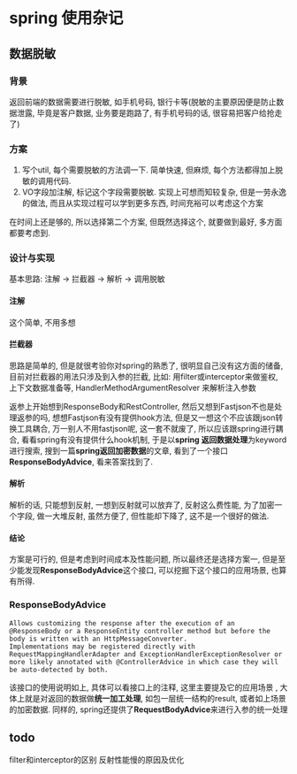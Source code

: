 # spring 使用杂记

## 数据脱敏

### 背景

返回前端的数据需要进行脱敏, 如手机号码, 银行卡等(脱敏的主要原因便是防止数据泄露, 毕竟是客户数据, 业务要是跑路了, 有手机号码的话, 很容易把客户给抢走了)

### 方案

1.  写个util, 每个需要脱敏的方法调一下. 简单快速, 但麻烦, 每个方法都得加上脱敏的调用代码.
2. VO字段加注解, 标记这个字段需要脱敏. 实现上可想而知较复杂, 但是一劳永逸的做法, 而且从实现过程可以学到更多东西, 时间充裕可以考虑这个方案

在时间上还是够的, 所以选择第二个方案, 但既然选择这个, 就要做到最好, 多方面都要考虑到.

### 设计与实现

基本思路: 注解 -> 拦截器 -> 解析 -> 调用脱敏

#### 注解

这个简单, 不用多想

#### 拦截器

思路是简单的, 但是就很考验你对spring的熟悉了, 很明显自己没有这方面的储备, 目前对拦截器的用法只涉及到入参的拦截, 比如: 用filter或interceptor来做鉴权, 上下文数据准备等, HandlerMethodArgumentResolver 来解析注入参数

返参上开始想到ResponseBody和RestController, 然后又想到Fastjson不也是处理返参的吗, 想想Fastjson有没有提供hook方法, 但是又一想这个不应该跟json转换工具耦合, 万一别人不用fastjson呢, 这一套不就废了, 所以应该跟spring进行耦合, 看看spring有没有提供什么hook机制, 于是以**spring 返回数据处理**为keyword进行搜索, 搜到一篇**spring返回加密数据**的文章, 看到了一个接口**ResponseBodyAdvice**, 看来答案找到了.

#### 解析

解析的话, 只能想到反射, 一想到反射就可以放弃了, 反射这么费性能, 为了加密一个字段, 做一大堆反射, 虽然方便了, 但性能却下降了, 这不是一个很好的做法. 

#### 结论

方案是可行的, 但是考虑到时间成本及性能问题, 所以最终还是选择方案一, 但是至少能发现**ResponseBodyAdvice**这个接口, 可以挖掘下这个接口的应用场景, 也算有所得.

### ResponseBodyAdvice

```
Allows customizing the response after the execution of an @ResponseBody or a ResponseEntity controller method but before the body is written with an HttpMessageConverter.
Implementations may be registered directly with RequestMappingHandlerAdapter and ExceptionHandlerExceptionResolver or more likely annotated with @ControllerAdvice in which case they will be auto-detected by both.
```

该接口的使用说明如上, 具体可以看接口上的注释, 这里主要提及它的应用场景
, 大体上就是对返回的数据做**统一加工处理**, 如包一层统一结构的result, 或者如上场景的加密数据. 同样的, spring还提供了**RequestBodyAdvice**来进行入参的统一处理

## todo

filter和interceptor的区别
反射性能慢的原因及优化